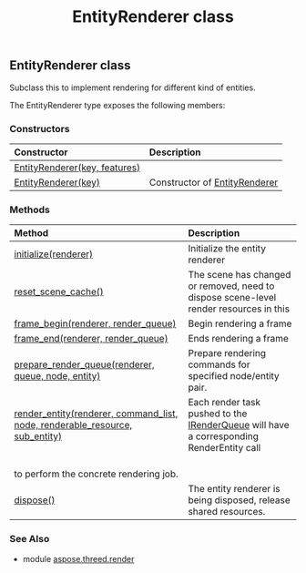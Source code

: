 ﻿---
title: EntityRenderer class
second_title: Aspose.3D for Python via .NET API References
description: 
type: docs
weight: 30
url: /python-net/aspose.threed.render/entityrenderer/
is_root: false
---

## EntityRenderer class

Subclass this to implement rendering for different kind of entities.



The EntityRenderer type exposes the following members:

### Constructors
| Constructor | Description |
| :- | :- |
| [EntityRenderer(key, features)](/3d/python-net/aspose.threed.render/entityrenderer/__init__/#str-EntityRendererFeatures) |  |
| [EntityRenderer(key)](/3d/python-net/aspose.threed.render/entityrenderer/__init__/#str) | Constructor of [EntityRenderer](/3d/python-net/aspose.threed.render/entityrenderer) |


### Methods
| Method | Description |
| :- | :- |
| [initialize(renderer)](/3d/python-net/aspose.threed.render/entityrenderer/initialize/#Renderer) | Initialize the entity renderer |
| [reset_scene_cache()](/3d/python-net/aspose.threed.render/entityrenderer/reset_scene_cache/#) | The scene has changed or removed, need to dispose scene-level render resources in this |
| [frame_begin(renderer, render_queue)](/3d/python-net/aspose.threed.render/entityrenderer/frame_begin/#Renderer-IRenderQueue) | Begin rendering a frame |
| [frame_end(renderer, render_queue)](/3d/python-net/aspose.threed.render/entityrenderer/frame_end/#Renderer-IRenderQueue) | Ends rendering a frame |
| [prepare_render_queue(renderer, queue, node, entity)](/3d/python-net/aspose.threed.render/entityrenderer/prepare_render_queue/#Renderer-IRenderQueue-Node-Entity) | Prepare rendering commands for specified node/entity pair. |
| [render_entity(renderer, command_list, node, renderable_resource, sub_entity)](/3d/python-net/aspose.threed.render/entityrenderer/render_entity/#Renderer-ICommandList-Node-any-int) | Each render task pushed to the [IRenderQueue](/3d/python-net/aspose.threed.render/irenderqueue) will have a corresponding RenderEntity call<br/>            to perform the concrete rendering job. |
| [dispose()](/3d/python-net/aspose.threed.render/entityrenderer/dispose/#) | The entity renderer is being disposed, release shared resources. |


### See Also

* module [aspose.threed.render](../)
